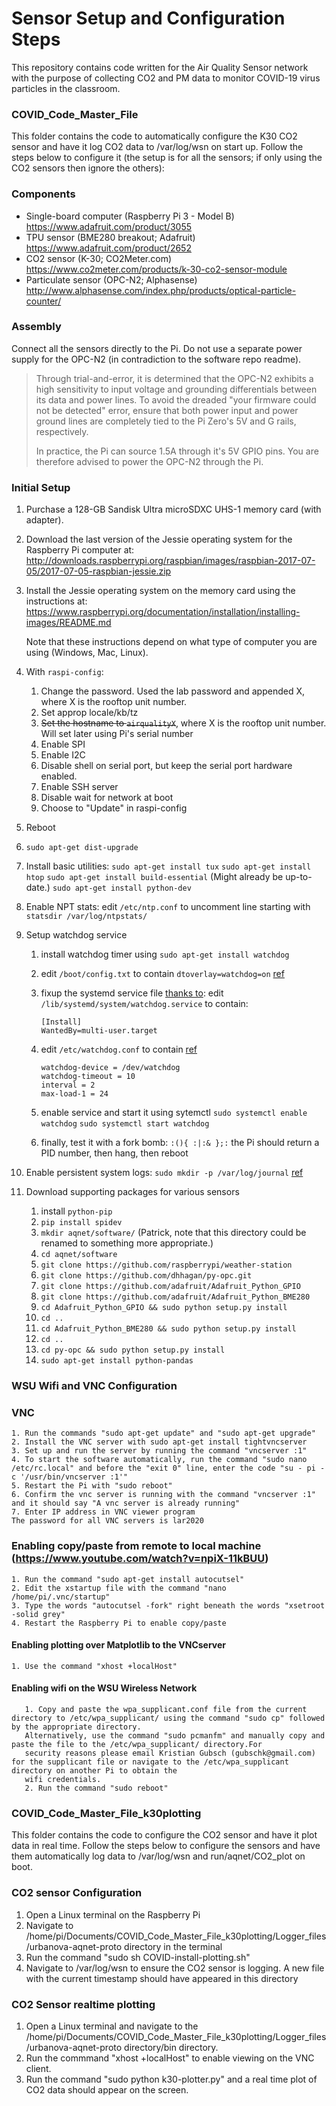 # Sensor Setup and Configuration Steps
This repository contains code written for the Air Quality Sensor network with the purpose of collecting CO2 and PM data to monitor COVID-19 virus particles in the classroom.

### COVID_Code_Master_File 
This folder contains the code to automatically configure the K30 CO2 sensor and have it log CO2 data to /var/log/wsn on start up. Follow the steps below to configure it (the setup is for all the sensors; if only using the CO2 sensors then ignore the others):

### Components

* Single-board computer (Raspberry Pi 3 - Model B)
    <https://www.adafruit.com/product/3055>
* TPU sensor (BME280 breakout; Adafruit)
    <https://www.adafruit.com/product/2652>
* CO2 sensor (K-30; CO2Meter.com)
    <https://www.co2meter.com/products/k-30-co2-sensor-module>
* Particulate sensor (OPC-N2; Alphasense)
    <http://www.alphasense.com/index.php/products/optical-particle-counter/>

### Assembly

Connect all the sensors directly to the Pi. Do not use a separate power supply
for the OPC-N2 (in contradiction to the software repo readme).

> Through trial-and-error, it is determined that the OPC-N2 exhibits a high
> sensitivity to input voltage and grounding differentials between its data
> and power lines. To avoid the dreaded "your firmware could not be detected"
> error, ensure that both power input and power ground lines are completely
> tied to the Pi Zero's 5V and G rails, respectively. 
>
> In practice, the Pi can source 1.5A through it's 5V GPIO pins. You are
> therefore advised to power the OPC-N2 through the Pi. 

### Initial Setup

1. Purchase a 128-GB Sandisk Ultra microSDXC UHS-1 memory card (with adapter).

2. Download the last version of the Jessie operating system for the Raspberry Pi computer at:
       http://downloads.raspberrypi.org/raspbian/images/raspbian-2017-07-05/2017-07-05-raspbian-jessie.zip

3. Install the Jessie operating system on the memory card using the instructions at:
       https://www.raspberrypi.org/documentation/installation/installing-images/README.md

   Note that these instructions depend on what type of computer you are using (Windows, Mac, Linux).

4. With `raspi-config`:
    1. Change the password. Used the lab password and appended X, where X is the rooftop unit number.
    2. Set approp locale/kb/tz
    3. ~~Set the hostname to `airqualityX`~~, where X is the rooftop unit number. 
            Will set later using Pi's serial number
    4. Enable SPI
    5. Enable I2C
    6. Disable shell on serial port, but keep the serial port hardware enabled.
    7. Enable SSH server
    8. Disable wait for network at boot
    9. Choose to "Update" in raspi-config
5. Reboot
6. `sudo apt-get dist-upgrade`
7. Install basic utilities:
    `sudo apt-get install tux`
    `sudo apt-get install htop`
    `sudo apt-get install build-essential`  (Might already be up-to-date.)
    `sudo apt-get install python-dev`



8. Enable NPT stats: edit `/etc/ntp.conf` to uncomment line starting
    with `statsdir /var/log/ntpstats/`

9. Setup watchdog service
    1. install watchdog timer using `sudo apt-get install watchdog`
    2. edit `/boot/config.txt` to contain `dtoverlay=watchdog=on`
       [ref](https://github.com/raspberrypi/linux/issues/1285#issuecomment-182264729)
    3. fixup the systemd service file [thanks to](https://kd8twg.net/2015/10/30/raspberry-pi-enabling-watchdog-on-raspbian-jessie/):
       edit `/lib/systemd/system/watchdog.service` to contain:

        ```
        [Install]
        WantedBy=multi-user.target
        ```

    4. edit `/etc/watchdog.conf` to contain
       [ref](https://blog.kmp.or.at/watchdog-for-raspberry-pi/)

        ```
        watchdog-device = /dev/watchdog
        watchdog-timeout = 10
        interval = 2
        max-load-1 = 24
        ```

    5. enable service and start it using sytemctl
        `sudo systemctl enable watchdog`
        `sudo systemctl start watchdog`
        
    6. finally, test it with a fork bomb: `:(){ :|:& };:`
       the Pi should return a PID number, then hang, then reboot

10. Enable persistent system logs: `sudo mkdir -p /var/log/journal`
    [ref](https://www.digitalocean.com/community/tutorials/how-to-use-journalctl-to-view-and-manipulate-systemd-logs)

11. Download supporting packages for various sensors
    1. install `python-pip`
    2. `pip install spidev`
    3. `mkdir aqnet/software/`   (Patrick, note that this directory could be renamed to something more appropriate.)
    4. `cd aqnet/software`
    3. `git clone https://github.com/raspberrypi/weather-station`
    4. `git clone https://github.com/dhhagan/py-opc.git`
    5. `git clone https://github.com/adafruit/Adafruit_Python_GPIO`
    6. `git clone https://github.com/adafruit/Adafruit_Python_BME280`
    7. `cd Adafruit_Python_GPIO && sudo python setup.py install`
    8. `cd ..`
    9. `cd Adafruit_Python_BME280 && sudo python setup.py install`
    10. `cd ..`
    11. `cd py-opc && sudo python setup.py install`
    12. `sudo apt-get install python-pandas`
    
    
### WSU Wifi and VNC Configuration

### VNC
	1. Run the commands "sudo apt-get update" and "sudo apt-get upgrade"
	2. Install the VNC server with sudo apt-get install tightvncserver
	3. Set up and run the server by running the command "vncserver :1"
	4. To start the software automatically, run the command "sudo nano /etc/rc.local" and before the "exit 0" line, enter the code "su - pi -c '/usr/bin/vncserver :1'"
	5. Restart the Pi with "sudo reboot"
	6. Confirm the vnc server is running with the command "vncserver :1" and it should say "A vnc server is already running"
	7. Enter IP address in VNC viewer program
	The password for all VNC servers is lar2020

### Enabling copy/paste from remote to local machine (https://www.youtube.com/watch?v=npiX-11kBUU)
	
	1. Run the command "sudo apt-get install autocutsel"
	2. Edit the xstartup file with the command "nano /home/pi/.vnc/startup"
	3. Type the words "autocutsel -fork" right beneath the words "xsetroot -solid grey"
	4. Restart the Raspberry Pi to enable copy/paste

#### Enabling plotting over Matplotlib to the VNCserver 

	1. Use the command "xhost +localHost"
	
#### Enabling wifi on the WSU Wireless Network

       1. Copy and paste the wpa_supplicant.conf file from the current directory to /etc/wpa_supplicant/ using the command "sudo cp" followed by the appropriate directory.
       Alternatively, use the command "sudo pcmanfm" and manually copy and paste the file to the /etc/wpa_supplicant/ directory.For 
       security reasons please email Kristian Gubsch (gubschk@gmail.com) for the supplicant file or navigate to the /etc/wpa_supplicant directory on another Pi to obtain the 
       wifi credentials.
       2. Run the command "sudo reboot" 

### COVID_Code_Master_File_k30plotting
This folder contains the code to configure the CO2 sensor and have it plot data in real time. Follow the steps below to configure the sensors and have them automatically log data to /var/log/wsn and run/aqnet/CO2_plot on boot.

### CO2 sensor Configuration
1. Open a Linux terminal on the Raspberry Pi
2. Navigate to /home/pi/Documents/COVID_Code_Master_File_k30plotting/Logger_files/urbanova-aqnet-proto directory in the terminal
3. Run the command "sudo sh COVID-install-plotting.sh"
4. Navigate to /var/log/wsn to ensure the CO2 sensor is logging. A new file with the current timestamp should have appeared in this directory

### CO2 Sensor realtime plotting
1. Open a Linux terminal and navigate to the /home/pi/Documents/COVID_Code_Master_File_k30plotting/Logger_files/urbanova-aqnet-proto directory/bin directory. 
2. Run the commmand "xhost +localHost" to enable viewing on the VNC client.
3. Run the command "sudo python k30-plotter.py" and a real time plot of CO2 data should appear on the screen.


